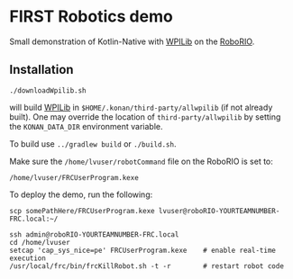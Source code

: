# FIRST Robotics demo

Small demonstration of Kotlin-Native with [WPILib](https://github.com/wpilibsuite/allwpilib#wpilib-mission) on the [RoboRIO](http://www.ni.com/en-us/landing/first.html).

## Installation

    ./downloadWpilib.sh

will build [WPILib](https://github.com/wpilibsuite/allwpilib) in
`$HOME/.konan/third-party/allwpilib` (if not already built). One may override the location of
`third-party/allwpilib` by setting the `KONAN_DATA_DIR` environment variable.

To build use `../gradlew build` or `./build.sh`.

Make sure the `/home/lvuser/robotCommand` file on the RoboRIO is set to:

    /home/lvuser/FRCUserProgram.kexe
    
To deploy the demo, run the following:

    scp somePathHere/FRCUserProgram.kexe lvuser@roboRIO-YOURTEAMNUMBER-FRC.local:~/
    
    ssh admin@roboRIO-YOURTEAMNUMBER-FRC.local
    cd /home/lvuser
    setcap 'cap_sys_nice=pe' FRCUserProgram.kexe    # enable real-time execution
    /usr/local/frc/bin/frcKillRobot.sh -t -r        # restart robot code